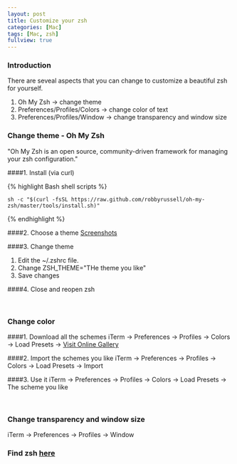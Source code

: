 ```yaml
---
layout: post
title: Customize your zsh
categories: [Mac]
tags: [Mac, zsh]
fullview: true
---
```

### Introduction
There are seveal aspects that you can change to customize a beautiful zsh for yourself.

1. Oh My Zsh -> change theme
2. Preferences/Profiles/Colors -> change color of text
3. Preferences/Profiles/Window -> change transparency and window size


### Change theme - Oh My Zsh
"Oh My Zsh is an open source, community-driven framework for managing your zsh configuration."

####1. Install (via curl)

{% highlight Bash shell scripts %}

	sh -c "$(curl -fsSL https://raw.github.com/robbyrussell/oh-my-zsh/master/tools/install.sh)"
	
{% endhighlight %}	
	
####2. Choose a theme
[Screenshots](https://github.com/robbyrussell/oh-my-zsh/wiki/themes)	
	
####3. Change theme

1. Edit the ~/.zshrc file.	
2. Change ZSH_THEME="THe theme you like"
3. Save changes
	
####4. Close and reopen zsh

<br/>

### Change color

####1. Download all the schemes
iTerm -> Preferences -> Profiles -> Colors -> Load Presets -> [Visit Online Gallery](http://iterm2colorschemes.com/)

####2. Import the schemes you like
iTerm -> Preferences -> Profiles -> Colors -> Load Presets -> Import

####3. Use it
iTerm -> Preferences -> Profiles -> Colors -> Load Presets -> The scheme you like


<br/>

### Change transparency and window size
iTerm -> Preferences -> Profiles -> Window



### Find zsh [here](http://zsh.sourceforge.net/)
